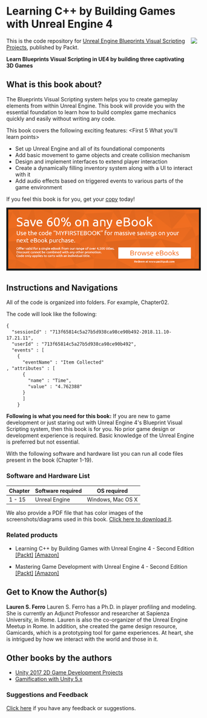 # Learning C++ by Building Games with Unreal Engine 4

<a href="https://www.packtpub.com/game-development/unreal-engine-blueprints-visual-scripting-projects?utm_source=github&utm_medium=repository&utm_campaign=9781789532425"><img src="https://www.packtpub.com/sites/default/files/9781789532425_cover.png" height="256px" align="right"></a>

This is the code repository for [Unreal Engine Blueprints Visual Scripting Projects](https://www.packtpub.com/game-development/unreal-engine-blueprints-visual-scripting-projects?utm_source=github&utm_medium=repository&utm_campaign=9781789532425), published by Packt.

**Learn Blueprints Visual Scripting in UE4 by building three captivating 3D Games**

## What is this book about?
The Blueprints Visual Scripting system helps you to create gameplay elements from within Unreal Engine. This book will provide you with the essential foundation to learn how to build complex game mechanics quickly and easily without writing any code.

This book covers the following exciting features: <First 5 What you'll learn points>
* Set up Unreal Engine and all of its foundational components
* Add basic movement to game objects and create collision mechanism
* Design and implement interfaces to extend player interaction
* Create a dynamically filling inventory system along with a UI to interact with it
* Add audio effects based on triggered events to various parts of the game environment

If you feel this book is for you, get your [copy](https://www.amazon.com/dp/1789532426) today!

<a href="https://www.packtpub.com/?utm_source=github&utm_medium=banner&utm_campaign=GitHubBanner"><img src="https://raw.githubusercontent.com/PacktPublishing/GitHub/master/GitHub.png" 
alt="https://www.packtpub.com/" border="5" /></a>


## Instructions and Navigations
All of the code is organized into folders. For example, Chapter02.

The code will look like the following:
```
{
  "sessionId" : "713f65814c5a27b5d938ca98ce90b492-2018.11.10-17.21.11",
  "userId" : "713f65814c5a27b5d938ca98ce90b492",
  "events" : [
    {
      "eventName" : "Item Collected"
, "attributes" : [
      {
        "name" : "Time",
        "value" : "4.762388"
      }
      ]
    }
```

**Following is what you need for this book:**
If you are new to game development or just staring out with Unreal Engine 4's Blueprint Visual Scripting system, then this book is for you. No prior game design or development experience is required. Basic knowledge of the Unreal Engine is preferred but not essential.

With the following software and hardware list you can run all code files present in the book (Chapter 1-19).

### Software and Hardware List

| Chapter  | Software required                   | OS required                        |
| -------- | ------------------------------------| -----------------------------------|
| 1 - 15   | Unreal Engine                       | Windows, Mac OS X |


We also provide a PDF file that has color images of the screenshots/diagrams used in this book. [Click here to download it](https://www.packtpub.com/sites/default/files/downloads/9781789532425_ColorImages.pdf).

### Related products <Other books you may enjoy>
* Learning C++ by Building Games with Unreal Engine 4 - Second Edition [[Packt]](https://www.packtpub.com/game-development/learning-c-building-games-unreal-engine-4-second-edition?utm_source=github&utm_medium=repository&utm_campaign=9781788476249) [[Amazon]](https://www.amazon.com/dp/1788476247)

* Mastering Game Development with Unreal Engine 4 - Second Edition [[Packt]](https://www.packtpub.com/game-development/mastering-game-development-unreal-engine-4-second-edition?utm_source=github&utm_medium=repository&utm_campaign=9781788991445) [[Amazon]](https://www.amazon.com/dp/1788991443)

## Get to Know the Author(s)
**Lauren S. Ferro**
Lauren S. Ferro has a Ph.D. in player profiling and modeling. She is currently an Adjunct Professor and researcher at Sapienza University, in Rome. Lauren is also the co-organizer of the Unreal Engine Meetup in Rome. In addition, she created the game design resource, Gamicards, which is a prototyping tool for game experiences. At heart, she is intrigued by how we interact with the world and those in it.

## Other books by the authors
* [Unity 2017 2D Game Development Projects](https://www.packtpub.com/game-development/unity-2017-2d-game-development-projects?utm_source=github&utm_medium=repository&utm_campaign=9781786460271)
* [Gamification with Unity 5.x](https://www.packtpub.com/game-development/gamification-unity-5x?utm_source=github&utm_medium=repository&utm_campaign=9781786463487)

### Suggestions and Feedback
[Click here](https://docs.google.com/forms/d/e/1FAIpQLSdy7dATC6QmEL81FIUuymZ0Wy9vH1jHkvpY57OiMeKGqib_Ow/viewform) if you have any feedback or suggestions.
